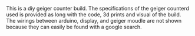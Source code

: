 This is a diy geiger counter build. The specifications of the geiger counterd used is provided as long with the code, 3d prints and visual of the build. The wirings between arduino, display, and geiger moudle are not shown because they can easily be found with a google search. 

